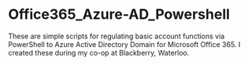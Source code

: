 # Office365_Azure-AD_Powershell
These are simple scripts for regulating basic account functions via PowerShell to Azure Active Directory Domain for Microsoft Office 365.
I created these during my co-op at Blackberry, Waterloo.
